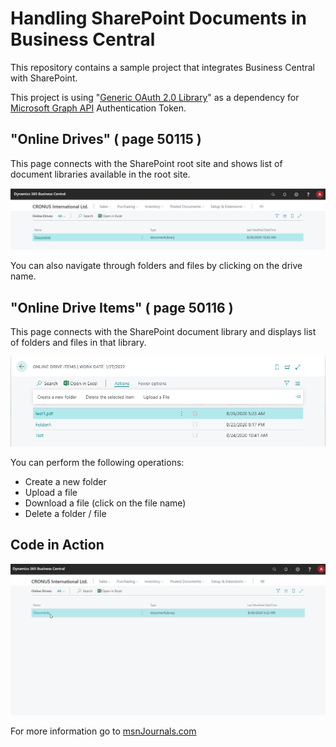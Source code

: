 # Handling SharePoint Documents in Business Central

This repository contains a sample project that integrates Business Central with SharePoint.

This project is using "[Generic OAuth 2.0 Library](https://github.com/msnraju/BC-OAuth-2.0-Authorization)" as a dependency for [Microsoft Graph API](https://docs.microsoft.com/en-us/graph/use-the-api) Authentication Token.

## "Online Drives" ( page 50115 )
This page connects with the SharePoint root site and shows list of document libraries available in the root site.

![drives](/media/drives.png)

You can also navigate through folders and files by clicking on the drive name.

## "Online Drive Items" ( page 50116 )
This page connects with the SharePoint document library and displays list of folders and files in that library.

![drives](/media/drive-items.png)

You can perform the following operations: 
* Create a new folder
* Upload a file
* Download a file (click on the file name)
* Delete a folder / file

## Code in Action

![SharePoint Connect](/media/sharepoint-connect.gif)

For more information go to [msnJournals.com](https://www.msnjournals.com/post/how-to-connect-sharepoint-with-business-central)

